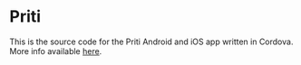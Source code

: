# Priti

This is the source code for the Priti Android and iOS app written in Cordova. More info available [here](http://www.priti.gr/).
